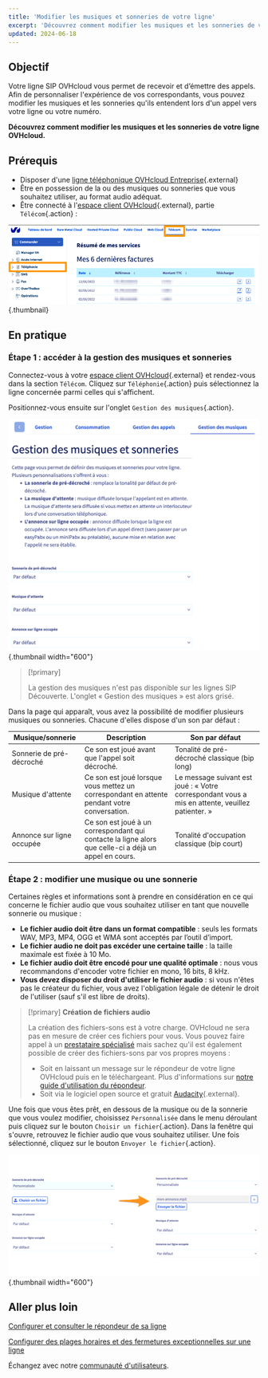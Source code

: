 ```yaml
---
title: 'Modifier les musiques et sonneries de votre ligne'
excerpt: 'Découvrez comment modifier les musiques et les sonneries de votre ligne OVHcloud'
updated: 2024-06-18
---
```


## Objectif

Votre ligne SIP OVHcloud vous permet de recevoir et d’émettre des appels. Afin de personnaliser l'expérience de vos correspondants, vous pouvez modifier les musiques et les sonneries qu'ils entendent lors d'un appel vers votre ligne ou votre numéro.

**Découvrez comment modifier les musiques et les sonneries de votre ligne OVHcloud.**

## Prérequis

- Disposer d'une [ligne téléphonique OVHcloud Entreprise](/links/telecom/telephonie){.external}
- Être en possession de la ou des musiques ou sonneries que vous souhaitez utiliser, au format audio adéquat.
- Être connecté à l'[espace client OVHcloud](/links/manager){.external}, partie `Télécom`{.action} :

![espace client Telecom VoIP](/pages/assets/screens/control_panel/product-selection/telecom/tpl-telecom-02-fr-voip.png){.thumbnail}

## En pratique

### Étape 1 : accéder à la gestion des musiques et sonneries

Connectez-vous à votre [espace client OVHcloud](/links/manager){.external} et rendez-vous dans la section `Télécom`. Cliquez sur `Téléphonie`{.action} puis sélectionnez la ligne concernée parmi celles qui s'affichent.

Positionnez-vous ensuite sur l'onglet `Gestion des musiques`{.action}.

![sonneriesetmusiques](images/gestion-musiques.png){.thumbnail width="600"}

> [!primary]
>
> La gestion des musiques n'est pas disponible sur les lignes SIP Découverte. L'onglet « Gestion des musiques » est alors grisé.
>

Dans la page qui apparaît, vous avez la possibilité de modifier plusieurs musiques ou sonneries. Chacune d'elles dispose d'un son par défaut :

|Musique/sonnerie|Description|Son par défaut|
|---|---|---|
|Sonnerie de pré-décroché|Ce son est joué avant que l'appel soit décroché.|Tonalité de pré-décroché classique (bip long)|
|Musique d'attente|Ce son est joué lorsque vous mettez un correspondant en attente pendant votre conversation.|Le message suivant est joué : « Votre correspondant vous a mis en attente, veuillez patienter. »|
|Annonce sur ligne occupée|Ce son est joué à un correspondant qui contacte la ligne alors que celle-ci a déjà un appel en cours.|Tonalité d'occupation classique (bip court)|

### Étape 2 : modifier une musique ou une sonnerie

Certaines règles et informations sont à prendre en considération en ce qui concerne le fichier audio que vous souhaitez utiliser en tant que nouvelle sonnerie ou musique :

- **Le fichier audio doit être dans un format compatible** : seuls les formats WAV, MP3, MP4, OGG et WMA sont acceptés par l’outil d’import.
- **Le fichier audio ne doit pas excéder une certaine taille** : la taille maximale est fixée à 10 Mo.
- **Le fichier audio doit être encodé pour une qualité optimale** : nous vous recommandons d'encoder votre fichier en mono, 16 bits, 8 kHz.
- **Vous devez disposer du droit d'utiliser le fichier audio** : si vous n'êtes pas le créateur du fichier, vous avez l'obligation légale de détenir le droit de l'utiliser (sauf s'il est libre de droits).

> [!primary]
> **Création de fichiers audio**
>
> La création des fichiers-sons est à votre charge. OVHcloud ne sera pas en mesure de créer ces fichiers pour vous.
> Vous pouvez faire appel à un [prestataire spécialisé](/links/partner) mais sachez qu'il est également possible de créer des fichiers-sons par vos propres moyens :
> 
> - Soit en laissant un message sur le répondeur de votre ligne OVHcloud puis en le téléchargeant. Plus d'informations sur [notre guide d'utilisation du répondeur](/pages/web_cloud/phone_and_fax/voip/configurer-consulter-repondeur-ligne-ovh).
> - Soit via le logiciel open source et gratuit [Audacity](https://www.audacityteam.org/){.external}.
>

Une fois que vous êtes prêt, en dessous de la musique ou de la sonnerie que vous voulez modifier, choisissez `Personnalisée` dans le menu déroulant puis cliquez sur le bouton `Choisir un fichier`{.action}. Dans la fenêtre qui s'ouvre, retrouvez le fichier audio que vous souhaitez utiliser. Une fois sélectionné, cliquez sur le bouton `Envoyer le fichier`{.action}.

![sonneriesetmusiques](images/ajout-musique.png){.thumbnail width="600"}

## Aller plus loin

[Configurer et consulter le répondeur de sa ligne](/pages/web_cloud/phone_and_fax/voip/configurer-consulter-repondeur-ligne-ovh)

[Configurer des plages horaires et des fermetures exceptionnelles sur une ligne](/pages/web_cloud/phone_and_fax/voip/configure-time-slot-and-closing-time)

Échangez avec notre [communauté d'utilisateurs](/links/community).
